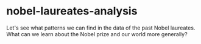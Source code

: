 # nobel-laureates-analysis
Let's see what patterns we can find in the data of the past Nobel laureates. What can we learn about the Nobel prize and our world more generally?
